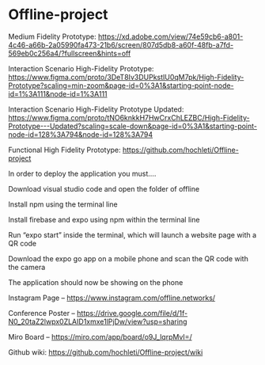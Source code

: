 # Offline-project


Medium Fidelity Prototype:
https://xd.adobe.com/view/74e59cb6-a801-4c46-a66b-2a05990fa473-21b6/screen/807d5db8-a60f-48fb-a7fd-569eb0c256a4/?fullscreen&hints=off 

Interaction Scenario High-Fidelity Prototype: https://www.figma.com/proto/3DeT8Iv3DUPkstIU0qM7pk/High-Fidelity-Prototype?scaling=min-zoom&page-id=0%3A1&starting-point-node-id=1%3A111&node-id=1%3A111 

Interaction Scenario High-Fidelity Prototype Updated: https://www.figma.com/proto/tNO6knkkH7HwCrxChLEZBC/High-Fidelity-Prototype---Updated?scaling=scale-down&page-id=0%3A1&starting-point-node-id=128%3A794&node-id=128%3A794

Functional High Fidelity Prototype: https://github.com/hochleti/Offline-project

In order to deploy the application you must….

Download visual studio code and open the folder of offline

Install npm using the terminal line

Install firebase and expo using npm within the terminal line

Run “expo start” inside the terminal, which will launch a website page with a QR code

Download the expo go app on a mobile phone and scan the QR code with the camera

The application should now be showing on the phone




Instagram Page – https://www.instagram.com/offline.networks/ 

Conference Poster – https://drive.google.com/file/d/1f-N0_20taZ2lwpx0ZLAID1xmxe1lPjDw/view?usp=sharing

Miro Board – https://miro.com/app/board/o9J_lqrpMvI=/ 

Github wiki: https://github.com/hochleti/Offline-project/wiki 


